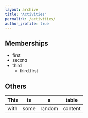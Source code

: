 ```yaml
---
layout: archive
title: "Activities"
permalink: /activities/
author_profile: true
---
```



## Memberships
- first
- second
- third
  - third.first

## Others

| This     | is        | a         | table       |
|----------|-----------|-----------|-------------|
| with     | some      | random    | content     |
